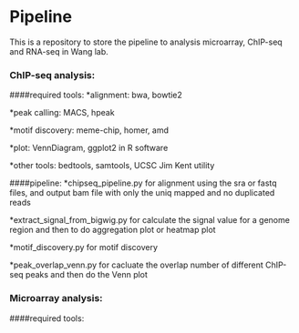 Pipeline
========

This is a repository to store the pipeline to analysis microarray, ChIP-seq and RNA-seq in Wang lab.
### ChIP-seq analysis:
####required tools:
*alignment: bwa, bowtie2

*peak calling: MACS, hpeak

*motif discovery: meme-chip, homer, amd

*plot: VennDiagram, ggplot2 in R software

*other tools: bedtools, samtools, UCSC Jim Kent utility

####pipeline:
*chipseq_pipeline.py for alignment using the sra or fastq files, and output bam file with only the uniq mapped and no duplicated reads

*extract_signal_from_bigwig.py for calculate the signal value for a genome region and then to do aggregation plot or heatmap plot

*motif_discovery.py for motif discovery

*peak_overlap_venn.py for cacluate the overlap number of different ChIP-seq peaks and then do the Venn plot

### Microarray analysis:
####required tools:

